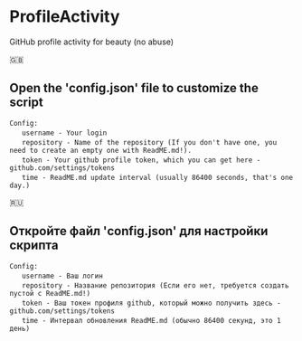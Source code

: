# ProfileActivity
GitHub profile activity for beauty (no abuse)

🇬🇧
<h2>Open the 'config.json' file to customize the script</h2>

```
Config:
ㅤㅤusername - Your login 
ㅤㅤrepository - Name of the repository (If you don't have one, you need to create an empty one with ReadME.md!).
ㅤㅤtoken - Your github profile token, which you can get here - github.com/settings/tokens
ㅤㅤtime - ReadME.md update interval (usually 86400 seconds, that's one day.)
```
🇷🇺
<h2>Откройте файл 'config.json' для настройки скрипта</h2>

```
Config:
ㅤㅤusername - Ваш логин 
ㅤㅤrepository - Название репозитория (Если его нет, требуется создать пустой с ReadME.md!)
ㅤㅤtoken - Ваш токен профиля github, который можно получить здесь - github.com/settings/tokens
ㅤㅤtime - Интервал обновления ReadME.md (обычно 86400 секунд, это 1 день)
```

<!--- Good Luck --->
